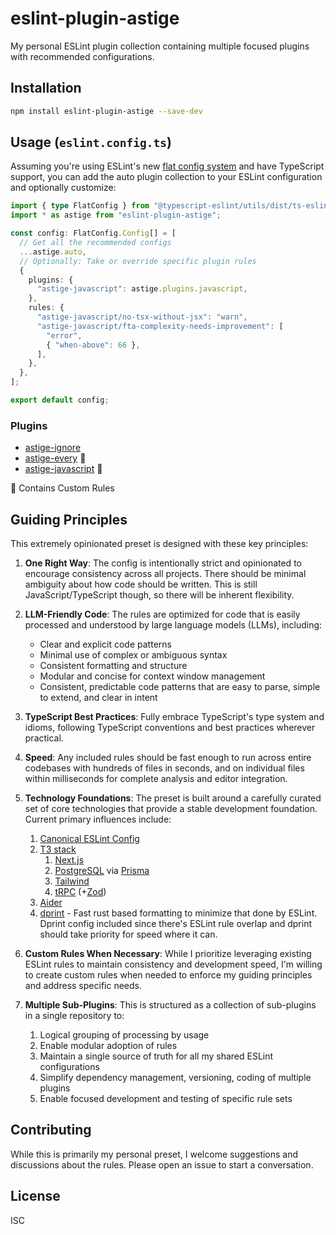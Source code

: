 # eslint-plugin-astige

My personal ESLint plugin collection containing multiple focused plugins with recommended configurations.

## Installation

```bash
npm install eslint-plugin-astige --save-dev
```

## Usage (`eslint.config.ts`)

Assuming you're using ESLint's new [flat config system](https://eslint.org/blog/2022/08/new-config-system-part-2/) and have TypeScript support, you can add the auto plugin collection to your ESLint configuration and optionally customize:

```typescript
import { type FlatConfig } from "@typescript-eslint/utils/dist/ts-eslint";
import * as astige from "eslint-plugin-astige";

const config: FlatConfig.Config[] = [
  // Get all the recommended configs
  ...astige.auto,
  // Optionally: Take or override specific plugin rules
  {
    plugins: {
      "astige-javascript": astige.plugins.javascript,
    },
    rules: {
      "astige-javascript/no-tsx-without-jsx": "warn",
      "astige-javascript/fta-complexity-needs-improvement": [
        "error",
        { "when-above": 66 },
      ],
    },
  },
];

export default config;
```

### Plugins

- [astige-ignore](./docs/plugins/astige-ignore.md)
- [astige-every](./docs/plugins/astige-every.md) 📏
- [astige-javascript](./docs/plugins/astige-javascript.md) 📏

📏 Contains Custom Rules

## Guiding Principles

This extremely opinionated preset is designed with these key principles:

1. **One Right Way**: The config is intentionally strict and opinionated to encourage consistency across all projects. There should be minimal ambiguity about how code should be written. This is still JavaScript/TypeScript though, so there will be inherent flexibility.

2. **LLM-Friendly Code**: The rules are optimized for code that is easily processed and understood by large language models (LLMs), including:

   - Clear and explicit code patterns
   - Minimal use of complex or ambiguous syntax
   - Consistent formatting and structure
   - Modular and concise for context window management
   - Consistent, predictable code patterns that are easy to parse, simple to extend, and clear in intent

3. **TypeScript Best Practices**: Fully embrace TypeScript's type system and idioms, following TypeScript conventions and best practices wherever practical.

4. **Speed**: Any included rules should be fast enough to run across entire codebases with hundreds of files in seconds, and on individual files within milliseconds for complete analysis and editor integration.

5. **Technology Foundations**: The preset is built around a carefully curated set of core technologies that provide a stable development foundation. Current primary influences include:

   1. [Canonical ESLint Config](https://github.com/gajus/eslint-config-canonical)
   2. [T3 stack](https://create.t3.gg/)
      1. [Next.js](https://nextjs.org/)
      2. [PostgreSQL](https://www.postgresql.org/) via [Prisma](https://www.prisma.io/)
      3. [Tailwind](https://tailwindcss.com/)
      4. [tRPC](https://trpc.io/) (+[Zod](https://zod.dev/))
   3. [Aider](https://aider.chat/)
   4. [dprint](https://dprint.dev/) - Fast rust based formatting to minimize that done by ESLint. Dprint config included since there's ESLint rule overlap and dprint should take priority for speed where it can.

6. **Custom Rules When Necessary**: While I prioritize leveraging existing ESLint rules to maintain consistency and development speed, I'm willing to create custom rules when needed to enforce my guiding principles and address specific needs.

7. **Multiple Sub-Plugins**: This is structured as a collection of sub-plugins in a single repository to:
   1. Logical grouping of processing by usage
   2. Enable modular adoption of rules
   3. Maintain a single source of truth for all my shared ESLint configurations
   4. Simplify dependency management, versioning, coding of multiple plugins
   5. Enable focused development and testing of specific rule sets

## Contributing

While this is primarily my personal preset, I welcome suggestions and discussions about the rules. Please open an issue to start a conversation.

## License

ISC
